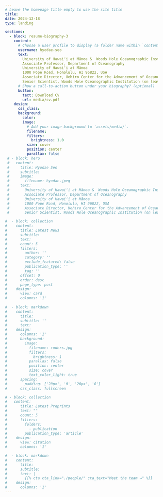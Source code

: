 ```yaml
---
# Leave the homepage title empty to use the site title
title:
date: 2024-12-18
type: landing

sections:
  - block: resume-biography-3
    content:
      # Choose a user profile to display (a folder name within `content/authors/`)
      username: hyodae-seo
      text: 
        University of Hawaiʻi at Mānoa &  Woods Hole Oceanographic Institution
        Associate Professor, Department of Oceanography
        University of Hawaiʻi at Mānoa
        1000 Pope Road, Honolulu, HI 96822, USA
        Associate Director, Uehiro Center for the Advancement of Oceanography (UC•AO)
        Senior Scientist, Woods Hole Oceanographic Institution (on leave)
      # Show a call-to-action button under your biography? (optional)
      button:
        text: Download CV
        url: media/cv.pdf
    design:
      css_class:
      background:
        color:
        image:
          # Add your image background to `assets/media/`.
          filename:
          filters:
            brightness: 1.0
          size: cover
          position: center
          parallax: false
 # - block: hero
 #   content:
 #     title: Hyodae Seo
 #     subtitle: 
 #     image:
 #       filename: hyodae.jpeg
 #     text: 
 #       University of Hawaiʻi at Mānoa &  Woods Hole Oceanographic Institution
 #       Associate Professor, Department of Oceanography
 #       University of Hawaiʻi at Mānoa
 #       1000 Pope Road, Honolulu, HI 96822, USA
 #       Associate Director, Uehiro Center for the Advancement of Oceanography (UC•AO)
 #       Senior Scientist, Woods Hole Oceanographic Institution (on leave)

#  - block: collection
#    content:
#      title: Latest News
#      subtitle:
#      text:
#      count: 5
#      filters:
#        author: ''
#        category: ''
#        exclude_featured: false
#        publication_type: ''
#        tag: ''
#      offset: 0
#      order: desc
#      page_type: post
#    design:
#      view: card
#      columns: '1'
  
#  - block: markdown
#    content:
#      title:
#      subtitle: ''
#      text:
#    design:
#      columns: '1'
#      background:
#        image: 
#          filename: coders.jpg
#          filters:
#            brightness: 1
#          parallax: false
#          position: center
#          size: cover
#          text_color_light: true
#      spacing:
#        padding: ['20px', '0', '20px', '0']
#      css_class: fullscreen

# - block: collection
#   content:
#      title: Latest Preprints
#      text: ""
#      count: 5
#      filters:
#        folders:
#          - publication
#        publication_type: 'article'
#    design:
#      view: citation
#      columns: '1'

#  - block: markdown
#    content:
#      title:
#      subtitle:
#      text: |
#        {{% cta cta_link="./people/" cta_text="Meet the team →" %}}
#    design:
#      columns: '1'
---
```

